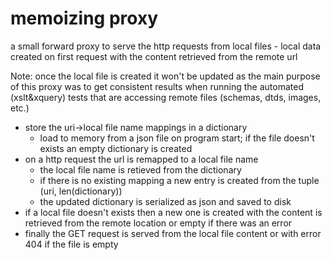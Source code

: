 # memoizing proxy
a small forward proxy to serve the http requests from local files - local data created on first request with the content retrieved from the remote url

Note: once the local file is created it won't be updated as the main purpose of this proxy was to get consistent results when running the automated (xslt&xquery) tests that are accessing remote files (schemas, dtds, images, etc.)

* store the uri->local file name mappings in a dictionary
  - load to memory from a json file on program start; if the file doesn't exists an empty dictionary is created
* on a http request the url is remapped to a local file name
  - the local file name is retieved from the dictionary 
  - if there is no existing mapping a new entry is created from the tuple (uri, len(dictionary)) 
  - the updated dictionary is serialized as json and saved to disk
* if a local file doesn't exists then a new one is created with the content is retrieved from the remote location or empty if there was an error
* finally the GET request is served from the local file content or with error 404 if the file is empty
